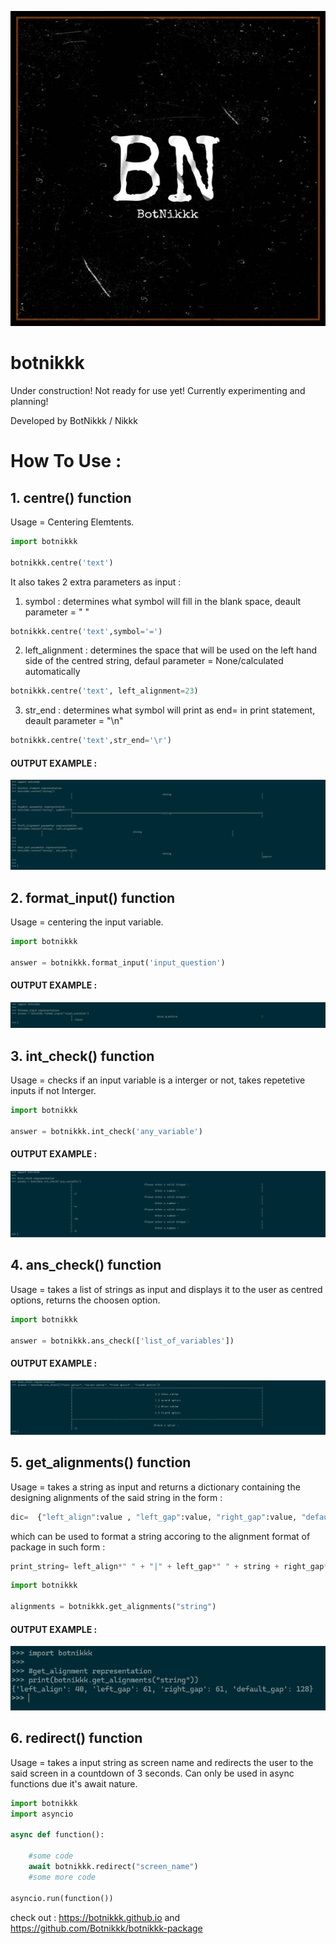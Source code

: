 <p align="center">
  <img src="https://raw.githubusercontent.com/Botnikkk/botnikkk-package/main/images/logo.jpg"/>
</p>

# botnikkk  

Under construction! Not ready for use yet! Currently experimenting and planning!

Developed by BotNikkk / Nikkk

# How To Use :

## 1. centre() function

Usage = Centering Elemtents.

```python
import botnikkk

botnikkk.centre('text')
```

It also takes 2 extra parameters as input :

1. symbol : determines what symbol will fill in the blank space, deault parameter = " "

```python
botnikkk.centre('text',symbol='=')
```

2. left_alignment : determines the space that will be used on the left hand side of the centred string, defaul parameter = None/calculated automatically

```python
botnikkk.centre('text', left_alignment=23)
```

3. str_end : determines what symbol will print as end= in print statement, deault parameter = "\n"

```python
botnikkk.centre('text',str_end='\r')
```
#### OUTPUT EXAMPLE :

<p align="center">
  <img src="https://github.com/Botnikkk/botnikkk-package/blob/main/images/output_centre.png?raw=true"/>
</p>

## 2. format_input() function

Usage = centering the input variable.

```python
import botnikkk

answer = botnikkk.format_input('input_question')
```

#### OUTPUT EXAMPLE :
<p align="center">
  <img src="https://github.com/Botnikkk/botnikkk-package/blob/main/images/output_input.png?raw=true"/>
</p>

## 3. int_check() function

Usage = checks if an input variable is a interger or not, takes repetetive inputs if not Interger.

```python
import botnikkk

answer = botnikkk.int_check('any_variable')
```

#### OUTPUT EXAMPLE :
<p align="center">
  <img src="https://github.com/Botnikkk/botnikkk-package/blob/main/images/output_int.png?raw=true"/>
</p>

## 4. ans_check() function

Usage = takes a list of strings as input and displays it to the user as centred options, returns the choosen option. 

```python
import botnikkk

answer = botnikkk.ans_check(['list_of_variables'])
```
#### OUTPUT EXAMPLE :
<p align="center">
  <img src="https://github.com/Botnikkk/botnikkk-package/blob/main/images/output_ans.png?raw=true"/>
</p>

## 5. get_alignments() function

Usage = takes a string as input and returns a dictionary containing the designing alignments of the said string in the form :
```python
dic=  {"left_align":value , "left_gap":value, "right_gap":value, "default_gap":value }
``` 
which can be used to format a string accoring to the alignment format of package in such form :
```python
print_string= left_align*" " + "|" + left_gap*" " + string + right_gap*" " + "|" 
``` 

```python
import botnikkk

alignments = botnikkk.get_alignments("string")
```
#### OUTPUT EXAMPLE :
<p align="center">
  <img src="https://github.com/Botnikkk/botnikkk-package/blob/main/images/output_alignment.png?raw=true"/>
</p>

## 6. redirect() function

Usage = takes a input string as screen name and redirects the user to the said screen in a countdown of 3 seconds. Can only be used in async functions due it's await nature.

```python
import botnikkk
import asyncio

async def function():

    #some code
    await botnikkk.redirect("screen_name")
    #some more code

asyncio.run(function())
```


check out : https://botnikkk.github.io and https://github.com/Botnikkk/botnikkk-package
